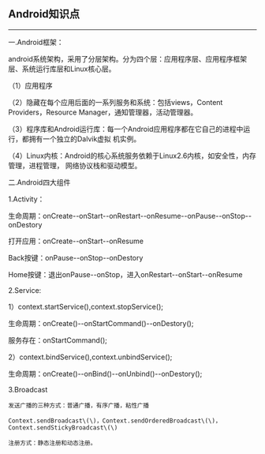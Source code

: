 ## Android知识点

---

一.Android框架：

android系统架构，采用了分层架构。分为四个层：应用程序层、应用程序框架层、系统运行库层和Linux核心层。

（1）应用程序

（2）隐藏在每个应用后面的一系列服务和系统：包括views，Content Providers，Resource Manager，通知管理器，活动管理器。

（3）程序库和Android运行库：每一个Android应用程序都在它自己的进程中运行，都拥有一个独立的Dalvik虚拟 机实例。

（4）Linux内核：Android的核心系统服务依赖于Linux2.6内核，如安全性，内存管理，进程管理， 网络协议栈和驱动模型。

二.Android四大组件

1.Activity：

生命周期：onCreate--onStart--onRestart--onResume--onPause--onStop--onDestory

打开应用：onCreate--onStart--onResume

Back按键：onPause--onStop--onDestory

Home按键：退出onPause--onStop，进入onRestart--onStart--onResume

2.Service:

1）context.startService\(\),context.stopService\(\);

生命周期：onCreate\(\)--onStartCommand\(\)--onDestory\(\);

服务存在：onStartCommand\(\);

2）context.bindService\(\),context.unbindService\(\);

生命周期：onCreate\(\)--onBind\(\)--onUnbind\(\)--onDestory\(\);

3.Broadcast

    发送广播的三种方式：普通广播，有序广播，粘性广播

    Context.sendBroadcast\(\)，Context.sendOrderedBroadcast\(\)，Context.sendStickyBroadcast\(\)

    注册方式：静态注册和动态注册。

